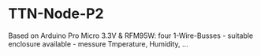 # TTN-Node-P2
Based on Arduino Pro Micro 3.3V & RFM95W:  four 1-Wire-Busses - suitable enclosure available - messure Tmperature, Humidity, ...
